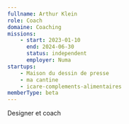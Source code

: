 ```yaml
---
fullname: Arthur Klein
role: Coach
domaine: Coaching
missions:
    - start: 2023-01-10
      end: 2024-06-30
      status: independent
      employer: Numa
startups:
    - Maison du dessin de presse
    - ma cantine
    - icare-complements-alimentaires
memberType: beta
---
```


Designer et coach
